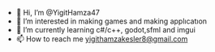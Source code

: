 - 👋 Hi, I’m @YigitHamza47
- 👀 I’m interested in making games and making applıcatıon
-   🌱 I’m currently learning c#/c++, godot,sfml and imgui
- 📫 How to reach me yigithamzakesler8@gmail.com

<!---
YigitHamza47/YigitHamza47 is a ✨ special ✨ repository because its `README.md` (this file) appears on your GitHub profile.
You can click the Preview link to take a look at your changes.
--->
